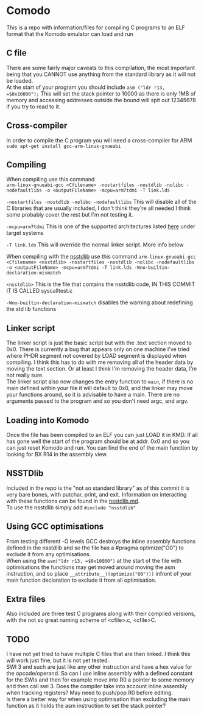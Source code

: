 # Comodo
This is a repo with information/files for compiling C programs to an ELF format that the Komodo emulator can load and run

## C file
There are some fairly major caveats to this compilation, the most important being that you CANNOT use anything from the standard library as it will not be loaded.  
At the start of your program you should include `asm ("ldr r13, =$0x10000");` This will set the stack pointer to 10000 as there is only 1MB of memory and accessing addresses outside the bound will spit out 12345678 if you try to read to it.

## Cross-compiler
In order to compile the C program you will need a cross-compiler for ARM  
`sudo apt-get install gcc-arm-linux-gnueabi`  

## Compiling
When compiling use this command  
`arm-linux-gnueabi-gcc <Cfilename> -nostartfiles -nostdlib -nolibc -nodefaultlibs -o <outputFileName> -mcpu=arm7tdmi -T link.lds`  

`-nostartfiles -nostdlib -nolibc -nodefaultlibs` This will disable all of the C libraries that are usually included, I don't think they're all needed I think some probably cover the rest but I'm not testing it.

`-mcpu=arm7tdmi` This is one of the supported architectures listed [here](https://studentnet.cs.manchester.ac.uk/resources/software/komodo/) under target systems

`-T link.lds` This will override the normal linker script. More info below

When compiling with the [nsstdlib](nsstdlib.md) use this command
`arm-linux-gnueabi-gcc <Cfilename> <nsstdlib> -nostartfiles -nostdlib -nolibc -nodefaultlibs -o <outputFileName> -mcpu=arm7tdmi -T link.lds -Wno-builtin-declaration-mismatch`

`<nsstdlib>` This is the file that contains the nsstdlib code, IN THIS COMMIT IT IS CALLED syscalltest.c

`-Wno-builtin-declaration-mismatch` disables the warning about redefining the std lib functions

## Linker script
The linker script is just the basic script but with the .text section moved to 0x0. There is currently a bug that appears only on one machine I've tried where PHDR segment not covered by LOAD segment is displayed when compiling. I think this has to do with me removing all of the header data by moving the text section. Or at least I think I'm removing the header data, I'm not really sure.  
The linker script also now changes the entry function to `main`, if there is no main defined within your file it will default to 0x0, and the linker may move your functions around, so it is advisable to have a main. There are no arguments passed to the program and so you don't need argc, and argv.

## Loading into Komodo
Once the file has been compiled to an ELF you can just LOAD it in KMD.
If all has gone well the start of the program should be at addr. 0x0 and so you can just reset Komodo and run. You can find the end of the main function by looking for BX R14 in the assembly view.  

## NSSTDlib
Included in the repo is the "not so standard library" as of this commit it is very bare bones, with putchar, print, and exit. 
Information on interacting with these functions can be found in the [nsstdlib.md](nsstdlib.md).  
To use the nsstdlib simply add `#include "nsstdlib"`

## Using GCC optimisations
From testing different -O levels GCC destroys the inline assembly functions defined in the nsstdlib and so the file has a #pragma optimize("O0") to exclude it from any optimisations.  
When using the `asm("ldr r13, =$0x10000")` at the start of the file with optimisations the functions may get moved around moving the asm instruction, and so place `__attribute__((optimize("O0")))` infront of your main function declaration to exclude it from all optimisation.

## Extra files
Also included are three test C programs along with their compiled versions, with the not so great naming scheme of \<cfile\>.c, \<cfile\>C. 

## TODO
I have not yet tried to have multiple C files that are then linked. I think this will work just fine, but it is not yet tested.  
SWI 3 and such are just like any other instruction and have a hex value for the opcode/operand. So can I use inline assembly with a defined constant for the SWIs and then for example move into R0 a pointer to some memory and then call swi 3. Does the compiler take into account inline assembly when tracking registers? May need to push/pop R0 before editing.  
Is there a better way for when using optimisation than excluding the main function as it holds the asm instruction to set the stack pointer? 
